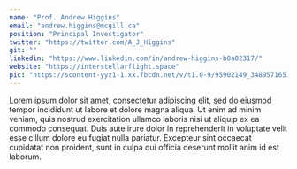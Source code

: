 ```yaml
---
name: "Prof. Andrew Higgins"
email: "andrew.higgins@mcgill.ca"
position: "Principal Investigator"
twitter: "https://twitter.com/A_J_Higgins"
git: ""
linkedin: "https://www.linkedin.com/in/andrew-higgins-b0a02317/"
website: "https://interstellarflight.space"
pic: "https://scontent-yyz1-1.xx.fbcdn.net/v/t1.0-9/95902149_3489571651057606_7857797651926876160_o.jpg?_nc_cat=110&_nc_sid=85a577&_nc_ohc=xoozOIka-pwAX-q2f3w&_nc_ht=scontent-yyz1-1.xx&oh=55a53881d46d5d19707603d0fe619f93&oe=5EF5A59B"
---
```


Lorem ipsum dolor sit amet, consectetur adipiscing elit, sed do eiusmod tempor incididunt ut labore et dolore magna aliqua. Ut enim ad minim veniam, quis nostrud exercitation ullamco laboris nisi ut aliquip ex ea commodo consequat. Duis aute irure dolor in reprehenderit in voluptate velit esse cillum dolore eu fugiat nulla pariatur. Excepteur sint occaecat cupidatat non proident, sunt in culpa qui officia deserunt mollit anim id est laborum.